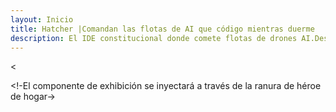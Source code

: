 ```yaml
---
layout: Inicio
title: Hatcher |Comandan las flotas de AI que código mientras duerme
description: El IDE constitucional donde comete flotas de drones AI.Desganza los pilotos automáticos que siguen tus libros de jugadas con precisión militar.Código mientras duerme.Despertar a misiones completadas.100% local, con óxido.
---
```


<

<!-El componente de exhibición se inyectará a través de la ranura de héroe de hogar->

<FeatureSection />

<Systemssection />

<Hatssection />

<Metricssection />

<Ctasection />

<Admiralsection />

<Pootersection />